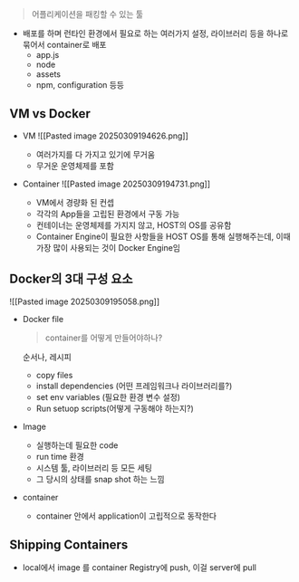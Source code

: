 >어플리케이션을 패킹할 수 있는 툴

- 배포를 하며 런타인 환경에서 필요로 하는 여러가지 설정, 라이브러리 등을 하나로 묶어서 container로 배포
	- app.js
	- node
	- assets
	- npm, configuration 등등

## VM vs Docker

- VM
  ![[Pasted image 20250309194626.png]]
  - 여러가지를 다 가지고 있기에 무거움
  - 무거운 운영체제를 포함

- Container
  ![[Pasted image 20250309194731.png]]
  - VM에서 경량화 된 컨셉
  - 각각의 App들을 고립된 환경에서 구동 가능
  - 컨테이너는 운영체제를 가지지 않고, HOST의 OS를 공유함
  - Container Engine이 필요한 사항들을 HOST OS를 통해 실행해주는데, 이때 가장 많이 사용되는 것이 Docker Engine임

## Docker의 3대 구성 요소
![[Pasted image 20250309195058.png]]
- Docker file
	> container를 어떻게  만들어야하나?

	순서나, 레시피 
	- copy files
	- install dependencies (어떤 프레임워크나 라이브러리를?)
	- set env variables (필요한 환경 변수 설정)
	- Run setuop scripts(어떻게 구동해야 하는지?)
- Image
	- 실행하는데 필요한 code
	- run time 환경
	- 시스템 툴, 라이브러리 등 모든 세팅
	- 그 당시의 상태를 snap shot 하는 느낌 
- container
	- container 안에서 application이 고립적으로 동작한다

## Shipping Containers
- local에서 image 를 container Registry에 push, 이걸 server에 pull